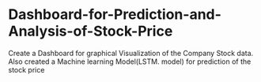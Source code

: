 # Dashboard-for-Prediction-and-Analysis-of-Stock-Price
Create a Dashboard for graphical Visualization of the Company Stock data. Also created a Machine learning Model(LSTM. model) for prediction of the stock price
